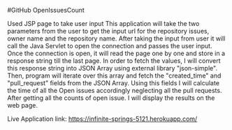 #GitHub OpenIssuesCount

Used JSP page to take user input
This application will take the two parameters from the user to get the input url for the repository issues, 
owner name and the repository name.
After taking the input from user it will call the Java Servlet to open the connection and passes the user input.
Once the connection is open, it will read the page one by one and store in a response string till the last page.
In order to fetch the values, I will convert this response string into JSON Array using external library "json-simple".
Then, program will iterate over this array and fetch the "created_time" and "pull_request" fields from the JSON Array.
Using this fields I will calculate the time of all the Open issues accordingly neglecting all the pull requests.
After getting all the counts of open issue. I will display the results on the web page.

Live Application link: https://infinite-springs-5121.herokuapp.com/
